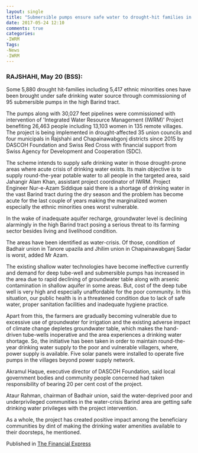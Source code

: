 ```yaml
---
layout: single
title: "Submersible pumps ensure safe water to drought-hit families in Barind region"
date: 2017-05-24 12:10
comments: true
categories: 
-IWRM
Tags:
-News
-IWRM
---
```

### RAJSHAHI, May 20 (BSS): 

Some 5,880 drought hit-families including 5,417 ethnic minorities ones have been brought under safe drinking water source through commissioning of 95 submersible pumps in the high Barind tract.

The pumps along with 30,027 feet pipelines were commissioned with intervention of 'Integrated Water Resource Management (IWRM)' Project benefiting 26,463 people including 13,103 women in 135 remote villages.
The project is being implemented in drought-affected 35 union councils and four municipals in Rajshahi and Chapainawabgonj districts since 2015 by DASCOH Foundation and Swiss Red Cross with financial support from Swiss Agency for Development and Cooperation (SDC).

The scheme intends to supply safe drinking water in those drought-prone areas where acute crisis of drinking water exists. Its main objective is to supply round-the-year potable water to all people in the targeted area, said Jahangir Alam Khan, assistant project coordinator of IWRM. Project Engineer Nur-e-Azam Siddique said there is a shortage of drinking water in the vast Barind tract during the dry season and the problem has become acute for the last couple of years making the marginalized women especially the ethnic minorities ones worst vulnerable.

In the wake of inadequate aquifer recharge, groundwater level is declining alarmingly in the high Barind tract posing a serious threat to its farming sector besides living and livelihood condition.

The areas have been identified as water-crisis. Of those, condition of Badhair union in Tanore upazila and Jhilim union in Chapainawabganj Sadar is worst, added Mr Azam.

The existing shallow water technologies have become ineffective currently and demand for deep tube-well and submersible pumps has increased in the area due to rapid declining of groundwater table along with arsenic contamination in shallow aquifer in some areas.
But, cost of the deep tube well is very high and especially unaffordable for the poor community. In this situation, our public health is in a threatened condition due to lack of safe water, proper sanitation facilities and inadequate hygiene practice.

Apart from this, the farmers are gradually becoming vulnerable due to excessive use of groundwater for irrigation and the existing adverse impact of climate change depletes groundwater table, which makes the hand-driven tube-wells inoperative and the area experiences a drinking water shortage.
So, the initiative has been taken in order to maintain round-the-year drinking water supply to the poor and vulnerable villagers, where, power supply is available. Five solar panels were installed to operate five pumps in the villages beyond power supply network.

Akramul Haque, executive director of DASCOH Foundation, said local government bodies and community people concerned had taken responsibility of bearing 20 per cent cost of the project.

Ataur Rahman, chairman of Badhair union, said the water-deprived poor and underprivileged communities in the water-crisis Barind area are getting safe drinking water privileges with the project intervention.

As a whole, the project has created positive impact among the beneficiary communities by dint of making the drinking water amenities available to their doorsteps, he mentioned.

Published in [The Financial Express](http://print.thefinancialexpress-bd.com/2017/05/21/172999/)